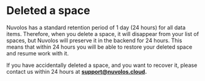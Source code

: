 # Deleted a space

Nuvolos has a standard retention period of 1 day \(24 hours\) for all data items. Therefore, when you delete a space, it will disappear from your list of spaces, but Nuvolos will preserve it in the backend for 24 hours. This means that within 24 hours you will be able to restore your deleted space and resume work with it.

If you have accidentally deleted a space, and you want to recover it, please contact us within 24 hours at [**support@nuvolos.cloud**](mailto:support@nuvolos.cloud)**.**

